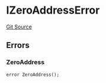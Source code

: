 # IZeroAddressError
[Git Source](https://github.com/thrackle-io/tron/blob/de69f371f7fd94a0b22f5a213d7ab3968548d9bf/src/common/IErrors.sol)


## Errors
### ZeroAddress

```solidity
error ZeroAddress();
```

